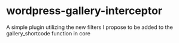wordpress-gallery-interceptor
=============================

A simple plugin utilizing the new filters I propose to be added to the gallery_shortcode function in core
